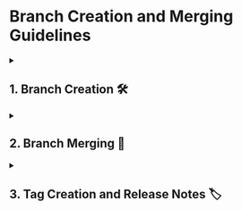 # Branch Creation and Merging Guidelines

<details>
<summary><h2>1. Branch Creation 🛠️</h2></summary>

## 1.1 Branch Types

### 1. Feature Branch 🌟

- **Purpose:** Create and innovate! Feature branches are your playground for developing new features or enhancements.
- **Naming Convention:** `feature/feature-name-vX.Y.Z`
- **Example:** `feature/new-dashboard-v2.0.2`

- **Creation Steps:**
  1. **Branch from Develop:** Start your feature branch from the latest `develop` branch to ensure you’re working with the most recent code.
  2. **Branch Version:** Name your branch with the version of `master/main` it targets, so everyone knows exactly which version it’s aligned with.

- **Example Command:**
  ```bash
  git checkout develop
  git pull origin develop
  git checkout -b feature/new-dashboard-v2.0.2
  ```
  
### 2. Bug Branch 🐛
- **Purpose:** Squash those bugs! Use bug branches to address specific issues and keep the codebase smooth.
- **Naming Convention:** `bug/bug-description-vX.Y.Z`
- **Example:** `bug/fix-login-error-v2.0.2`

- **Creation Steps:**
  1. **Branch from Develop:** Create your bug branch from the latest `develop` branch to make sure you’re working with the most up-to-date code.
  2. **Branch Version:** Use a branch name that reflects the version of `master/main` that the bug fix targets.
 
- **Example Command:**
  ```bash
  git checkout develop
  git pull origin develop
  git checkout -b bug/fix-login-error-v2.0.2
  ```

### 3. Develop Branch 🔄
- **Purpose:** The integration hub! The `develop` branch is where all features and bug fixes come together before hitting `master/main`.
- **Naming Convention:** Align with the base version of `master/main` with a suffix indicating development progress.
- **Example:** `2.0.2-dev-0.0.0` for starting development from `2.0.2`.
  
- **Creation Steps:**
  1. **Branch from Master/Main:** Create the `develop` branch from the latest `master/main` to start fresh.
 
- **Example Command:**
  ```bash
  git checkout master
  git pull origin master
  git checkout -b develop
  ```

### 4. Hotfix Branch 🚑
- **Purpose:** Immediate fix! Use hotfix branches to quickly address critical issues in the production environment that need urgent resolution.
- **Naming Convention:** `hotfix/issue-description-vX.Y.Z`
- **Example:** `hotfix/fix-payment-gateway-v2.0.2`.
  
- **Creation Steps:**
  1. **Branch from Master/Main:** Create the hotfix branch directly from the latest `master/main` branch since it addresses production issues.
  2. **Branch Version:** Name the branch with the version of `master/main` it targets to clearly identify the version being fixed.
  3. **Merge Back to Master/Main:** After applying the fix, merge the hotfix branch directly into `master/main`.
 
- **Example Command:**
  ```bash
  git checkout master
  git pull origin master
  git checkout -b hotfix/fix-payment-gateway-v2.0.2
  ```
</details>

<details>
<summary><h2>2. Branch Merging 🔀</h2></summary>

## 2.1 Merging Bug Branches into Develop 🐛

- **Purpose:** Integrate those bug fixes! Bring fixes from bug branches into the development branch to ensure stability.
- **Merge Commit Comment Format:**
  ```vbnet
  <Develop Branch Version>
  Bug Branch Merged - <Branch Name>
  - List of fixed bugs
  ```
- **Merge Commit Comment Example :**
  ```vbnet
  2.0.2-dev-0.1.0
  Bug Branch Merged - bug/fix-login-error-v2.0.2
  - Fixed login error on user authentication
  - Resolved session timeout issue
  ```
- **Merge Steps:**
    1. **Checkout Develop:** Switch to the `develop` branch to prepare for the merge.
    2. **Merge Bug Branch:** Bring the bug branch changes into `develop`.
    3. **Add Merge Message:** Craft a clear and descriptive merge message.
- **Merge Commands:**
  ```bash
  git checkout develop
  git pull origin develop
  git merge bug/fix-login-error-v2.0.2
  git push origin develop
  ```
  When prompted, enter the multiline commit message:
  ```vbnet
  2.0.2-dev-0.1.0
  Bug Branch Merged - bug/fix-login-error-v2.0.2
  - Fixed login error on user authentication
  - Resolved session timeout issue
  ```

## 2.2 Merging Feature Branches into Develop 🌟

- **Purpose:** Integrate new features! Bring the exciting new features from feature branches into `develop`.
- **Merge Commit Comment Format:**
 ```vbnet
  <Develop Branch Version>
  Feature Branch Merged - <Branch Name>
  - List of added features
  ```
- **Merge Commit Comment Example :**
  ```vbnet
  2.0.2-dev-1.1.0
  Feature Branch Merged - feature/new-dashboard-v2.0.2
  - Added new dashboard feature
  - Enhanced user interface with widgets
  ```
- **Merge Steps:**
  1. **Checkout Develop:** Make sure you're on the `develop` branch for the merge.
  2. **Merge Feature Branch:** Bring the feature branch changes into `develop`.
  3. **Add Merge Message:** Craft a clear and descriptive merge message.
- **Merge Commands:**
  ```bash
  git checkout develop
  git pull origin develop
  git merge feature/new-dashboard-v2.0.2
  git push origin develop
  ```
  When prompted, enter the multiline commit message:
  ```vbnet
  2.0.2-dev-1.1.0
  Feature Branch Merged - feature/new-dashboard-v2.0.2
  - Added new dashboard feature
  - Enhanced user interface with widgets
  ```

## 2.3 Merging Develop into Master/Main 🚀

- **Purpose:** Prepare for release! Merge the `develop` branch into the production-ready `master/main` branch.
- **Merge Commit Comment Format:**
  ```vbnet
  <Master/Main Branch Version>
  Develop Branch Merged - <Branch Name>
  Features:
  - List of added features
  Bugs:
  - List of fixed bugs
  ```
- **Merge Commit Comment Example :**
  ```vbnet
  2.1.0
  Develop Branch Merged - develop-2.0.2-dev-1.1.0
  Features:
  - Added new dashboard feature
  - Enhanced user interface with widgets
  Bugs:
  - Fixed login error on user authentication
  - Resolved session timeout issue
  ```
- **Merge Steps:**
  1. **Checkout Master/Main:** Switch to the `master/main` branch to prepare for the merge.
  2. **Merge Develop Branch:** Integrate changes from `develop` into `master/main`.
  3. **Create Tag and Release:** Tag the release version and push changes.
- **Merge Commands:**
  ```bash
  git checkout master
  git pull origin master
  git merge develop
  git tag -a v2.1.0 -m "Release version 2.1.0"
  git push origin master --tags
  ```
  When prompted, enter the multiline commit message:
  ```vbnet
  2.1.0
  Develop Branch Merged - develop-2.0.2-dev-1.1.0
  Features:
  - Added new dashboard feature
  - Enhanced user interface with widgets
  Bugs:
  - Fixed login error on user authentication
  - Resolved session timeout issue
  ```

  ## 2.4 Merging Master/Main into Develop 🔄

- **Purpose:** Keep `develop` in sync! Bring the latest updates from `master/main` into the `develop` branch.
- **Merge Commit Comment Format:**
  ```vbnet
  <Develop Branch Version>
  Develop Branch <Branch Name> synced with Master/Main Branch <Version>
  ```
- **Merge Commit Comment Example :**
  ```vbnet
  2.0.3-dev-0.0.0
  Develop Branch 2.0.3-dev-0.0.0 synced with Master/Main Branch 2.0.3
  ```
- **Merge Steps:**
  1. **Checkout Develop:** Switch to the `develop` branch for the merge.
  2. **Merge Master/Main Branch:** Bring changes from `master/main` into `develop`.
  3. **Push Changes:** Update the remote `develop` branch.
- **Merge Commands:**
  ```bash
  git checkout develop
  git pull origin develop
  git merge master
  git push origin develop
  ```
  When prompted, enter the multiline commit message:
  ```vbnet
  2.0.3-dev-0.0.0
  Develop Branch 2.0.3-dev-0.0.0 synced with Master/Main Branch 2.0.3
  ```

## 2.5 Merging Hotfix Branches into Master/Main 🚑

- **Purpose:** Quickly fix critical issues! Merge hotfix branches directly into `master/main` to resolve urgent issues in production.
- **Merge Commit Comment Format:**
 ```vbnet
  <Master/Main Branch Version>
  Hotfix Branch Merged - <Branch Name>
  - List of applied hotfixes
  ```
- **Merge Commit Comment Example :**
  ```vbnet
  2.0.3
  Hotfix Branch Merged - hotfix/fix-payment-gateway-v2.0.2
  - Fixed payment gateway issue causing transaction failures
  ```
- **Merge Steps:**
  1. **Checkout Master/Main:** Switch to the `master/main` branch for the merge.
  2. **Merge Hotfix Branch:** Integrate changes from the hotfix branch into `master/main`.
  3. **Push Changes:** Update the remote `master/main` branch.
  4. **Create Tag and Release**: Tag the release version and push changes.
- **Merge Commands:**
  ```bash
  git checkout master
  git pull origin master
  git merge hotfix/fix-payment-gateway-v2.0.2
  git push origin master
  ```
  When prompted, enter the multiline commit message:
  ```vbnet
  2.0.3
  Hotfix Branch Merged - hotfix/fix-payment-gateway-v2.0.2
  - Fixed payment gateway issue causing transaction failures
  ```
</details>

<details>
<summary><h2>3. Tag Creation and Release Notes 🏷️</h2></summary>

When the `develop` branch is merged into the `master/main` branch, a new tag should be created, and release notes should be generated to document the changes.

## 3.1 Release Tag Format 📍

- **Tag Name:** Use the format `vMAJOR.MINOR.PATCH` for clear versioning.
- **Example Tag:** `v2.1.0`

## 3.2 Release Notes Structure 📝

- **Title:**
  ```vbnet
  Release vMAJOR.MINOR.PATCH - Release Date
  ```
- **Body:**
  ```text
  ## Overview
  This release includes the following updates:
  
  ## Features
  - **Feature 1:** Description of the feature.
  - **Feature 2:** Description of the feature.
    
  ## Bug Fixes
  - **Bug 1:** Description of the bug fix.
  - **Bug 2:** Description of the bug fix.
  
  ## Known Issues
  - **Issue 1:** Description of known issues or limitations.
  
  # Compatibility
  - **Repository 1:** Version of Repository it works with.
  - **Repository 2:** Version of Repository it works with.
  
  ## Additional Information
  - **Release Date:** YYYY-MM-DD
  - **Deployed To:** Indicate whether the release is live on client environments or in staging.
  - **Release Notes Prepared By:** Your Name or Team
  ```

## 3.3 Example Release Notes Body 📄

Here’s how the body of the release notes might look when creating a new tag after merging `develop` into `master/main`:
- **Tag Name:** `v2.1.0`
- **Release Notes Body:**
  ```vbnet
  Release v2.1.0 - 2024-07-30
  
  ## Overview
  This release brings new features, bug fixes, and improvements to enhance the overall functionality and user experience.
  
  ## Features
  - **New Dashboard Feature:** Added a new dashboard with customizable widgets to improve user interaction and data visualization.
  - **Enhanced User Interface:** Updated the user interface with a more modern design, including improved navigation and responsive elements.
  
  ## Bug Fixes
  - **Login Error Fix:** Resolved a critical login error that prevented users from accessing their accounts.
  - **Session Timeout Issue:** Fixed an issue where sessions were timing out too quickly, causing inconvenience to users.
  
  ## Known Issues
  - **Mobile Layout Bug:** Minor issues with layout on smaller mobile screens. A fix is planned for the next release.
  
  # Compatibility
  - **Authentication Service:** v2.0.1
  - **Payment Gateway:** v3.1.4
  
  ## Additional Information
  - **Release Date:** 2024-07-30
  - **Deployed To:** Production environment; live for all users.
  - **Release Notes Prepared By:** Release Management Team
  ```

## 3.4 Command for Creating the Tag and Release 🛠️

- **Create Tag:**
  ```bash
  git tag -a v2.1.0 -m "Release v2.1.0 - Includes new features and bug fixes"
  ```
- **Push Tag:**
  ```bash
  git push origin v2.1.0
  ```

</details>
